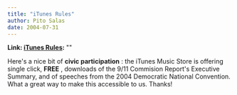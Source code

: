 ```yaml
---
title: "iTunes Rules"
author: Pito Salas
date: 2004-07-31
---
```


**Link: [iTunes Rules](None):** ""

Here's a nice bit of **civic participation** : the iTunes Music Store is
offering single click, **FREE** , downloads of the 9/11 Commision Report's
Executive Summary, and of speeches from the 2004 Democratic National
Convention. What a great way to make this accessible to us. Thanks!


